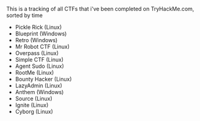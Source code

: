 This is a tracking of all CTFs that i've been completed on TryHackMe.com, sorted by time

- Pickle Rick (Linux)
- Blueprint (Windows)
- Retro (Windows)
- Mr Robot CTF (Linux)
- Overpass (Linux)
- Simple CTF (Linux)
- Agent Sudo (Linux)
- RootMe (Linux)
- Bounty Hacker (Linux)
- LazyAdmin (Linux)
- Anthem (Windows)
- Source (Linux)
- Ignite (Linux)
- Cyborg (Linux)